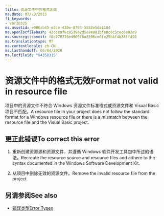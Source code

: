 ```yaml
---
title: 资源文件中的格式无效
ms.date: 07/20/2015
f1_keywords:
- vbrID325
ms.assetid: e986ab45-e3ce-430e-8704-5882e5da1104
ms.openlocfilehash: 42cccaf6c8539a2d5e8e081bfe0c0c5cec0e02e9
ms.sourcegitcommit: f8c270376ed905f6a8896ce0fe25b4f4b38ff498
ms.translationtype: MT
ms.contentlocale: zh-CN
ms.lasthandoff: 06/04/2020
ms.locfileid: "84358315"
---
```

# <a name="format-not-valid-in-resource-file"></a><span data-ttu-id="986e3-102">资源文件中的格式无效</span><span class="sxs-lookup"><span data-stu-id="986e3-102">Format not valid in resource file</span></span>
<span data-ttu-id="986e3-103">项目中的资源文件不符合 Windows 资源文件标准格式或资源文件和 Visual Basic 项目不匹配。</span><span class="sxs-lookup"><span data-stu-id="986e3-103">A resource file in your project does not follow the standard format for a Windows resource file or there is a mismatch between the resource file and the Visual Basic project.</span></span>  
  
## <a name="to-correct-this-error"></a><span data-ttu-id="986e3-104">更正此错误</span><span class="sxs-lookup"><span data-stu-id="986e3-104">To correct this error</span></span>  
  
1. <span data-ttu-id="986e3-105">重新创建资源源和资源文件，并遵循 Windows 软件开发工具包中所述的语法。</span><span class="sxs-lookup"><span data-stu-id="986e3-105">Recreate the resource source and resource files and adhere to the syntax documented in the Windows Software Development Kit.</span></span>  
  
2. <span data-ttu-id="986e3-106">从项目中删除无效的资源文件。</span><span class="sxs-lookup"><span data-stu-id="986e3-106">Remove the invalid resource file from the project.</span></span>  
  
## <a name="see-also"></a><span data-ttu-id="986e3-107">另请参阅</span><span class="sxs-lookup"><span data-stu-id="986e3-107">See also</span></span>

- [<span data-ttu-id="986e3-108">错误类型</span><span class="sxs-lookup"><span data-stu-id="986e3-108">Error Types</span></span>](../programming-guide/language-features/error-types.md)

